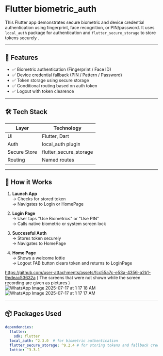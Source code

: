 # Flutter biometric_auth

This Flutter app demonstrates secure biometric and device credential authentication using fingerprint, face recognition, or PIN/password. It uses `local_auth` package for authentication and `flutter_secure_storage` to store tokens securely .

---

## 🧠 Features

- ✅ Biometric authentication (Fingerprint / Face ID)
- ✅ Device credential fallback (PIN / Pattern / Password)
- ✅ Token storage using secure storage
- ✅ Conditional routing based on auth token
- ✅ Logout with token clearence

---

## 🛠️ Tech Stack

| Layer        | Technology            |
|--------------|------------------------|
| UI           | Flutter, Dart          |
| Auth         | local_auth plugin      |
| Secure Store | flutter_secure_storage |
| Routing      | Named routes           |

---

## 🧪 How it Works

1. **Launch App**  
   → Checks for stored token  
   → Navigates to Login or HomePage

2. **Login Page**  
   → User taps "Use Biometrics" or "Use PIN"  
   → Calls native biometric or system screen lock

3. **Successful Auth**  
   → Stores token securely  
   → Navigates to HomePage

4. **Home Page**  
   → Shows a welcome lottie  
   → Logout FAB button clears token and returns to LoginPage


https://github.com/user-attachments/assets/fcc55a7c-e53a-4356-a2b1-9edeac53632a 
( The screens that were not shown while the screen recording are given as pictures )
![WhatsApp Image 2025-07-17 at 1 17 18 AM](https://github.com/user-attachments/assets/6ce61b95-5971-4e58-901a-5965f27194e4) 
![WhatsApp Image 2025-07-17 at 1 17 17 AM](https://github.com/user-attachments/assets/b1ee57dc-3dc9-455c-bb70-e207ec10968e)




---
## 📦 Packages Used

```yaml
dependencies:
  flutter:
    sdk: flutter
  local_auth: ^2.3.0  # for biometric authentication
  flutter_secure_storage: ^9.2.4 # for storing tokens and fallback credentials
  lottie: ^3.3.1

